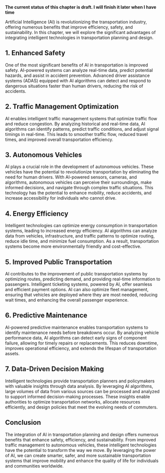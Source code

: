 **The current status of this chapter is draft. I will finish it later when I have time**

Artificial Intelligence (AI) is revolutionizing the transportation industry, offering numerous benefits that improve efficiency, safety, and sustainability. In this chapter, we will explore the significant advantages of integrating intelligent technologies in transportation planning and design.

**1. Enhanced Safety**
----------------------

One of the most significant benefits of AI in transportation is improved safety. AI-powered systems can analyze real-time data, predict potential hazards, and assist in accident prevention. Advanced driver assistance systems (ADAS) equipped with AI algorithms can detect and respond to dangerous situations faster than human drivers, reducing the risk of accidents.

**2. Traffic Management Optimization**
--------------------------------------

AI enables intelligent traffic management systems that optimize traffic flow and reduce congestion. By analyzing historical and real-time data, AI algorithms can identify patterns, predict traffic conditions, and adjust signal timings in real-time. This leads to smoother traffic flow, reduced travel times, and improved overall transportation efficiency.

**3. Autonomous Vehicles**
--------------------------

AI plays a crucial role in the development of autonomous vehicles. These vehicles have the potential to revolutionize transportation by eliminating the need for human drivers. With AI-powered sensors, cameras, and algorithms, autonomous vehicles can perceive their surroundings, make informed decisions, and navigate through complex traffic situations. This technology has the potential to enhance mobility, reduce accidents, and increase accessibility for individuals who cannot drive.

**4. Energy Efficiency**
------------------------

Intelligent technologies can optimize energy consumption in transportation systems, leading to increased energy efficiency. AI algorithms can analyze data from vehicles, infrastructure, and traffic patterns to optimize routing, reduce idle time, and minimize fuel consumption. As a result, transportation systems become more environmentally friendly and cost-effective.

**5. Improved Public Transportation**
-------------------------------------

AI contributes to the improvement of public transportation systems by optimizing routes, predicting demand, and providing real-time information to passengers. Intelligent ticketing systems, powered by AI, offer seamless and efficient payment options. AI can also optimize fleet management, ensuring that vehicles are deployed where they are most needed, reducing wait times, and enhancing the overall passenger experience.

**6. Predictive Maintenance**
-----------------------------

AI-powered predictive maintenance enables transportation systems to identify maintenance needs before breakdowns occur. By analyzing vehicle performance data, AI algorithms can detect early signs of component failure, allowing for timely repairs or replacements. This reduces downtime, improves operational efficiency, and extends the lifespan of transportation assets.

**7. Data-Driven Decision Making**
----------------------------------

Intelligent technologies provide transportation planners and policymakers with valuable insights through data analysis. By leveraging AI algorithms, large volumes of data from various sources can be processed and analyzed to support informed decision-making processes. These insights enable authorities to optimize transportation networks, allocate resources efficiently, and design policies that meet the evolving needs of commuters.

**Conclusion**
--------------

The integration of AI in transportation planning and design offers numerous benefits that enhance safety, efficiency, and sustainability. From improved traffic management to autonomous vehicles, these intelligent technologies have the potential to transform the way we move. By leveraging the power of AI, we can create smarter, safer, and more sustainable transportation systems that improve mobility and enhance the quality of life for individuals and communities worldwide.
